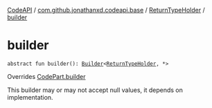 [CodeAPI](../../index.md) / [com.github.jonathanxd.codeapi.base](../index.md) / [ReturnTypeHolder](index.md) / [builder](.)

# builder

`abstract fun builder(): `[`Builder`](-builder/index.md)`<`[`ReturnTypeHolder`](index.md)`, *>`

Overrides [CodePart.builder](../../com.github.jonathanxd.codeapi/-code-part/builder.md)

This builder may or may not accept null values, it depends on implementation.

